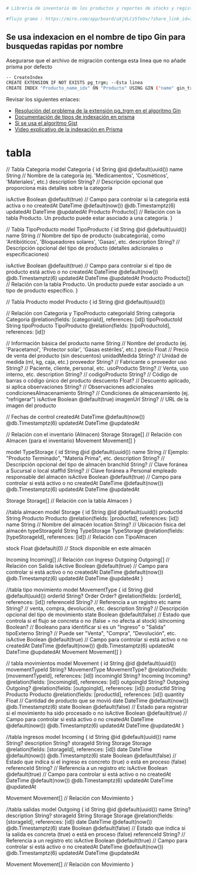```bash

# Libreria de inventario de los productos y reportes de stocks y registro de ingresos salidas y stocks.

#flujo grama : https://miro.com/app/board/uXjVLCz5TeU=/?share_link_id=745684739583


```
## Se usa indexacion en el nombre de tipo Gin para busquedas rapidas por nombre
Asegurarse que el archivo de migraciòn contenga esta linea que no añade prisma por defecto
```bash
-- CreateIndex
CREATE EXTENSION IF NOT EXISTS pg_trgm; --Esta linea
CREATE INDEX "Producto_name_idx" ON "Producto" USING GIN ("name" gin_trgm_ops);
```

Revisar los siguientes enlaces:
- [Resolución del problema de la extensión pg_trgm en el algoritmo Gin](https://github.com/prisma/prisma/issues/7515)
- [Documentación de tipos de indexación en prisma](https://www.prisma.io/docs/orm/prisma-schema/data-model/indexes)
- [Si se usa el algoritmo Gist](https://www.prisma.io/docs/orm/prisma-schema/data-model/indexes)
- [Video explicativo de la indexación en Prisma](https://www.youtube.com/watch?v=OzCYQzEYAXE&pp=ygURUFJJU01BIElOREVYQVRJT04%3D)

# tabla

// Tabla Categoria
model Categoria {
id String @id @default(uuid())
name String // Nombre de la categoría (ej. 'Medicamentos', 'Cosméticos', 'Materiales', etc.)
description String? // Descripción opcional que proporciona más detalles sobre la categoría

isActive Boolean @default(true) // Campo para controlar si la categoría está activa o no
createdAt DateTime @default(now()) @db.Timestamptz(6)
updatedAt DateTime @updatedAt
Producto Producto[] // Relación con la tabla Producto. Un producto puede estar asociado a una categoría.
}

// Tabla TipoProducto
model TipoProducto {
id String @id @default(uuid())
name String // Nombre del tipo de producto (subcategoría), como 'Antibióticos', 'Bloqueadores solares', 'Gasas', etc.
description String? // Descripción opcional del tipo de producto (detalles adicionales o especificaciones)

isActive Boolean @default(true) // Campo para controlar si el tipo de producto está activo o no
createdAt DateTime @default(now()) @db.Timestamptz(6)
updatedAt DateTime @updatedAt
Producto Producto[] // Relación con la tabla Producto. Un producto puede estar asociado a un tipo de producto específico.
}

// Tabla Producto
model Producto {
id String @id @default(uuid())

// Relación con Categoria y TipoProducto
categoriaId String
categoria Categoria @relation(fields: [categoriaId], references: [id])
tipoProductoId String
tipoProducto TipoProducto @relation(fields: [tipoProductoId], references: [id])

// Información básica del producto
name String // Nombre del producto (ej. 'Paracetamol', 'Protector solar', 'Gasas estériles', etc.)
precio Float // Precio de venta del producto (sin descuentos)
unidadMedida String? // Unidad de medida (ml, kg, caja, etc.)
proveedor String? // Fabricante o proveedor
uso String? // Paciente, cliente, personal, etc.
usoProducto String? // Venta, uso interno, etc.
description String? //
codigoProducto String? // Código de barras o código único del producto
descuento Float? // Descuento aplicado, si aplica
observaciones String? // Observaciones adicionales
condicionesAlmacenamiento String? // Condiciones de almacenamiento (ej. "refrigerar")
isActive Boolean @default(true)
imagenUrl String? // URL de la imagen del producto

// Fechas de control
createdAt DateTime @default(now()) @db.Timestamptz(6)
updatedAt DateTime @updatedAt

// Relación con el inventario (Almacen)
Storage Storage[] // Relación con Almacen (para el inventario)
Movement Movement[]
}

model TypeStorage {
id String @id @default(uuid())
name String // Ejemplo: "Producto Terminado", "Materia Prima", etc.
description String? // Descripción opcional del tipo de almacén
branchId String? // Clave foránea a Sucursal o local
staffId String? // Clave foránea a Personal empleado responsable del almacén
isActive Boolean @default(true) // Campo para controlar si está activo o no
createdAt DateTime @default(now()) @db.Timestamptz(6)
updatedAt DateTime @updatedAt

Storage Storage[] // Relación con la tabla Almacen
}

//tabla almacen
model Storage {
id String @id @default(uuid())
productId String
Producto Producto @relation(fields: [productId], references: [id])
name String // Nombre del almacén
location String? // Ubicación física del almacén
typeStorageId String
TypeStorage TypeStorage @relation(fields: [typeStorageId], references: [id]) // Relación con TipoAlmacen

stock Float @default(0) // Stock disponible en este almacén

Incoming Incoming[] // Relación con Ingreso
Outgoing Outgoing[] // Relación con Salida
isActive Boolean @default(true) // Campo para controlar si está activo o no
createdAt DateTime @default(now()) @db.Timestamptz(6)
updatedAt DateTime @updatedAt
}

//tabla tipo movimiento
model MovementType {
id String @id @default(uuid())
orderId String?
Order Order? @relation(fields: [orderId], references: [id])
referenceId String? // Referencia a un registro etc
name String? // venta, compra, devolución, etc.
description String? // Descripción opcional del tipo de movimiento
state Boolean @default(false) // Estado que controla si el flujo se concreta o no (false = no afecta al stock)
isIncoming Boolean? // Booleano para identificar si es un "Ingreso" o "Salida"
tipoExterno String? // Puede ser "Venta", "Compra", "Devolución", etc.
isActive Boolean @default(true) // Campo para controlar si está activo o no
createdAt DateTime @default(now()) @db.Timestamptz(6)
updatedAt DateTime @updatedAt
Movement Movement[]
}

// tabla movimientos
model Movement {
id String @id @default(uuid())
movementTypeId String?
MovementType MovementType? @relation(fields: [movementTypeId], references: [id])
incomingId String?
Incoming Incoming? @relation(fields: [incomingId], references: [id])
outgoingId String?
Outgoing Outgoing? @relation(fields: [outgoingId], references: [id])
productId String
Producto Producto @relation(fields: [productId], references: [id])
quantity Float // Cantidad de producto que se movió
date DateTime @default(now()) @db.Timestamptz(6)
state Boolean @default(false) // Estado para registrar si el movimiento ha sido procesado o no
isActive Boolean @default(true) // Campo para controlar si está activo o no
createdAt DateTime @default(now()) @db.Timestamptz(6)
updatedAt DateTime @updatedAt
}

//tabla ingresos
model Incoming {
id String @id @default(uuid())
name String?
description String?
storageId String
Storage Storage @relation(fields: [storageId], references: [id])
date DateTime @default(now()) @db.Timestamptz(6)
state Boolean @default(false) // Estado que indica si el ingreso es concreto (true) o está en proceso (false)
referenceId String? // Referencia a un registro etc
isActive Boolean @default(true) // Campo para controlar si está activo o no
createdAt DateTime @default(now()) @db.Timestamptz(6)
updatedAt DateTime @updatedAt

Movement Movement[] // Relación con Movimiento
}

//tabla salidas
model Outgoing {
id String @id @default(uuid())
name String?
description String?
storageId String
Storage Storage @relation(fields: [storageId], references: [id])
date DateTime @default(now()) @db.Timestamptz(6)
state Boolean @default(false) // Estado que indica si la salida es concreta (true) o está en proceso (false)
referenceId String? // Referencia a un registro etc
isActive Boolean @default(true) // Campo para controlar si está activo o no
createdAt DateTime @default(now()) @db.Timestamptz(6)
updatedAt DateTime @updatedAt

Movement Movement[] // Relación con Movimiento
}